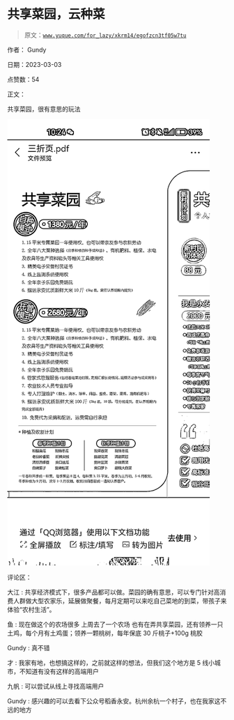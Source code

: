 # 共享菜园，云种菜

> 原文：[`www.yuque.com/for_lazy/xkrm14/egofzcn3tf05w7tu`](https://www.yuque.com/for_lazy/xkrm14/egofzcn3tf05w7tu)



作者： Gundy 

日期：2023-03-03 

点赞数：54 

正文： 

共享菜园，很有意思的玩法 

![](img/ac058d0eaf4a61e25383f46fb023384f.png) 

评论区： 

大江 : 共享经济模式下，很多产品都可以做。菜园的确有意思，可以专门针对高消费人群做大型农家乐，延展做聚餐，每月定期可以来吃自己菜地的到菜，带孩子来体验“农村生活”。 

鱼 : 现在做这个的农场很多 上周去了一个农场 也有在弄共享菜园，还有领养一只土鸡，每个月有土鸡蛋；领养一颗桃树，每年保底 30 斤桃子+100g 桃胶 

Gundy : 真不错 

才 : 我家有地，也想搞这样的，之前就这样的想法，但我们这个地方是 5 线小城市，不知道有没有这样的高端用户 

九帆 : 可以尝试从线上寻找高端用户 

Gundy : 感兴趣的可以去看下公众号稻香永安。杭州余杭一个村子，也在我家这不远的地方 

